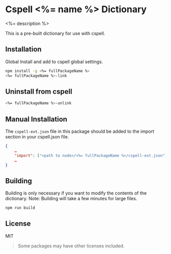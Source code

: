 # Cspell <%= name %> Dictionary

<%= description %>

This is a pre-built dictionary for use with cspell.

## Installation

Global Install and add to cspell global settings.

```sh
npm install -g <%= fullPackageName %>
<%= fullPackageName %>-link
```

## Uninstall from cspell

```sh
<%= fullPackageName %>-unlink
```

## Manual Installation

The `cspell-ext.json` file in this package should be added to the import section in your cspell.json file.
```json
{
    …
    "import": ["<path to node>/<%= fullPackageName %>/cspell-ext.json"],
    …
}
```

## Building

Building is only necessary if you want to modify the contents of the dictionary.  Note: Building will take a few minutes for large files.

```sh
npm run build
```

## License

MIT
> Some packages may have other licenses included.
